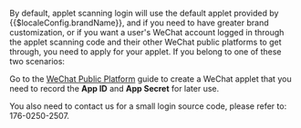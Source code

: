 <IntegrationDetailCard title="Create an applet on the WeChat public platform (optional)">

By default, applet scanning login will use the default applet provided by {{$localeConfig.brandName}}, and if you need to have greater brand customization, or if you want a user's WeChat account logged in through the applet scanning code and their other WeChat public platforms to get through, you need to apply for your applet. If you belong to one of these two scenarios:

Go to the [WeChat Public Platform](https://mp.weixin.qq.com/wxopen/waregister?action=step1) guide to create a WeChat applet that you need to record the **App ID** and **App Secret** for later use.

You also need to contact us for a small login source code, please refer to: 176-0250-2507.

</IntegrationDetailCard>
